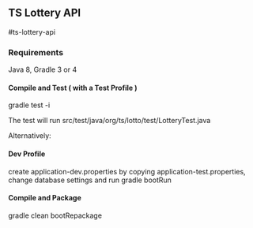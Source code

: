 ## TS Lottery API
#ts-lottery-api

### Requirements
Java 8,
Gradle 3 or 4

#### Compile and Test ( with a Test Profile )
gradle test -i

The test will run src/test/java/org/ts/lotto/test/LotteryTest.java


Alternatively:
#### Dev Profile
create application-dev.properties by copying application-test.properties, change database settings and run
gradle bootRun


#### Compile and Package
gradle clean bootRepackage



